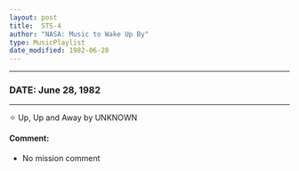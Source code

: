 ```yaml
---
layout: post
title:  STS-4
author: "NASA: Music to Wake Up By"
type: MusicPlaylist
date_modified: 1982-06-28
---
```


----
### DATE: June 28, 1982
----
✧ Up, Up and Away by UNKNOWN

#### Comment:
* No mission comment
